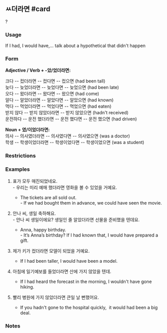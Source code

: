 ## ㅆ더라면 #card
?
### Usage
If I had, I would have,... talk about a hypothetical that didn't happen
### Form
**Adjective / Verb + -았/었더라면:**

크다 -- 컸더라면 -- 컸다면 -- 컸으면 (had been tall)  
늦다 -- 늦었더라면 -- 늦었다면 -- 늦었으면 (had been late)  
오다 -- 왔더라면 -- 왔다면 -- 왔으면 (had come)  
알다 -- 알았더라면 -- 알았다면 -- 알았으면 (had known)  
먹다 -- 먹었더라면 -- 먹었다면 -- 먹었으면 (had eaten)  
받지 않다 -- 받지 않았더라면 -- 받지 않았으면 (hadn't received)  
운전하다 -- 운전 했더라면 -- 운전 했다면 -- 운전 했으면 (had driven)  
  
**Noun + 였/이었더라면:**  
의사 -- 의사였더라면 -- 의사였다면 -- 의사였으면 (was a doctor)  
학생 -- 학생이었더라면 -- 학생이었다면 -- 학생이었으면 (was a student)
### Restrictions
### Examples
1. 표가 모두 매진되었네요.  
	- 우리는 미리 예매 했더라면 영화을 볼 수 있었을 거예요.

	* The tickets are all sold out.  
		- If we had bought them in advance, we could have seen the movie.

2. 안나 씨, 생일 축하해요.  
	- 안나 씨 생일이에요? 생일인 줄 알았더라면 선물을 준비했을 텐데요.

	* Anna, happy birthday.  
		- It’s Anna’s birthday? If I had known that, I would have prepared a gift.

3. 제가 키가 컸더라면 모델이 되었을 거예요.

	* If I had been taller, I would have been a model.

4. 아침에 일기예보를 들었더라면 산에 가지 않았을 텐데.

	* If I had heard the forecast in the morning, I wouldn't have gone hiking.
	
5. 빨리 병원에 가지 않았더라면 큰일 날 뻔했어요.

	* If you hadn't gone to the hospital quickly,  it would had been a big deal.
### Notes
